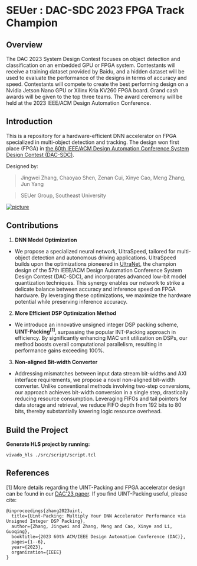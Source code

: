 # SEUer : DAC-SDC 2023 FPGA Track Champion

## Overview

The DAC 2023 System Design Contest focuses on object detection and classification on an embedded GPU or FPGA system. Contestants will receive a training dataset provided by Baidu, and a hidden dataset will be used to evaluate the performance of the designs in terms of accuracy and speed. Contestants will compete to create the best performing design on a Nvidia Jetson Nano GPU or Xilinx Kria KV260 FPGA board. Grand cash awards will be given to the top three teams. The award ceremony will be held at the 2023 IEEE/ACM Design Automation Conference.

## Introduction

This is a repository for a hardware-efficient DNN accelerator on FPGA specialized in multi-object detection and tracking. The design won first place (FPGA) in [the 60th IEEE/ACM Design Automation Conference System Design Contest (DAC-SDC)](https://dac-sdc.github.io/2023/results-fpga/).

Designed by:

> Jingwei Zhang, Chaoyao Shen, Zenan Cui, Xinye Cao, Meng Zhang, Jun Yang

> SEUer Group, Southeast University

[![picture](https://github.com/seujingwei/dac_sdc_2023_champion/raw/master/ranking.png)]()


## Contributions

1. **DNN Model Optimization**

* We propose a specialized neural network, UltraSpeed, tailored for multi-object detection and autonomous driving applications. UltraSpeed builds upon the optimizations pioneered in [UltraNet](https://github.com/heheda365/ultra_net), the champion design of the 57th IEEE/ACM Design Automation Conference System Design Contest (DAC-SDC), and incorporates advanced low-bit model quantization techniques. This synergy enables our network to strike a delicate balance between accuracy and inference speed on FPGA hardware. By leveraging these optimizations, we maximize the hardware potential while preserving inference accuracy.

2. **More Efficient DSP Optimization Method**

* We introduce an innovative unsigned integer DSP packing scheme, **UINT-Packing<sup>[1]</sup>**, surpassing the popular INT-Packing approach in efficiency. By significantly enhancing MAC unit utilization on DSPs, our method boosts overall computational parallelism, resulting in performance gains exceeding 100%.

3. **Non-aligned Bit-width Converter**

* Addressing mismatches between input data stream bit-widths and AXI interface requirements, we propose a novel non-aligned bit-width converter. Unlike conventional methods involving two-step conversions, our approach achieves bit-width conversion in a single step, drastically reducing resource consumption. Leveraging FIFOs and tail pointers for data storage and retrieval, we reduce FIFO depth from 192 bits to 80 bits, thereby substantially lowering logic resource overhead.

## Build the Project

**Generate HLS project by running:**

```shell
vivado_hls ./src/script/script.tcl
```

## References

[1] More details regarding the UINT-Packing and FPGA accelerator design can be found in our [DAC'23 paper](https://ieeexplore.ieee.org/abstract/document/10247773/). If you find UINT-Packing useful, please cite:

```
@inproceedings{zhang2023uint,
  title={Uint-Packing: Multiply Your DNN Accelerator Performance via Unsigned Integer DSP Packing},
  author={Zhang, Jingwei and Zhang, Meng and Cao, Xinye and Li, Guoqing},
  booktitle={2023 60th ACM/IEEE Design Automation Conference (DAC)},
  pages={1--6},
  year={2023},
  organization={IEEE}
}
```
